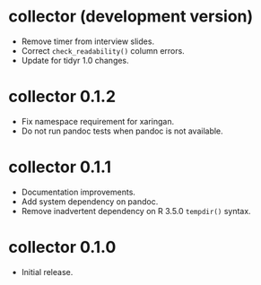 # collector (development version)

* Remove timer from interview slides.
* Correct `check_readability()` column errors.
* Update for tidyr 1.0 changes.

# collector 0.1.2

* Fix namespace requirement for xaringan.
* Do not run pandoc tests when pandoc is not available.

# collector 0.1.1

* Documentation improvements.
* Add system dependency on pandoc.
* Remove inadvertent dependency on R 3.5.0 `tempdir()` syntax.

# collector 0.1.0

* Initial release.

